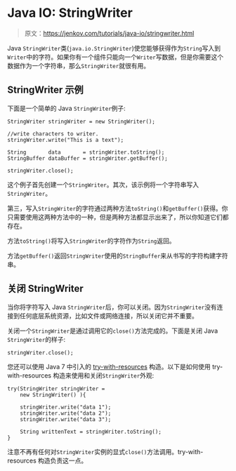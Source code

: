 # Java IO: StringWriter

> 原文：<https://jenkov.com/tutorials/java-io/stringwriter.html>

Java `StringWriter`类(`java.io.StringWriter`)使您能够获得作为`String`写入到`Writer`中的字符。如果你有一个组件只能向一个`Writer`写数据，但是你需要这个数据作为一个字符串，那么`StringWriter`就很有用。

## StringWriter 示例

下面是一个简单的 Java `StringWriter`例子:

```
StringWriter stringWriter = new StringWriter();

//write characters to writer.
stringWriter.write("This is a text");

String       data       = stringWriter.toString();
StringBuffer dataBuffer = stringWriter.getBuffer();

stringWriter.close();

```

这个例子首先创建一个`StringWriter`。其次，该示例将一个字符串写入`StringWriter`。

第三，写入`StringWriter`的字符通过两种方法`toString()`和`getBuffer()`获得。你只需要使用这两种方法中的一种，但是两种方法都显示出来了，所以你知道它们都存在。

方法`toString()`将写入`StringWriter`的字符作为`String`返回。

方法`getBuffer()`返回`StringWriter`使用的`StringBuffer`来从书写的字符构建字符串。

## 关闭 StringWriter

当你将字符写入 Java `StringWriter`后，你可以关闭。因为`StringWriter`没有连接到任何底层系统资源，比如文件或网络连接，所以关闭它并不重要。

关闭一个`StringWriter`是通过调用它的`close()`方法完成的。下面是关闭 Java `StringWriter`的样子:

```
stringWriter.close();

```

您还可以使用 Java 7 中引入的 [try-with-resources](/java-exception-handling/try-with-resources.html) 构造。以下是如何使用 try-with-resources 构造来使用和关闭`StringWriter`外观:

```
try(StringWriter stringWriter =
    new StringWriter() ){

    stringWriter.write("data 1");
    stringWriter.write("data 2");
    stringWriter.write("data 3");

    String writtenText = stringWriter.toString();
}

```

注意不再有任何对`StringWriter`实例的显式`close()`方法调用。try-with-resources 构造负责这一点。
